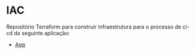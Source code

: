 # IAC

Repositório Terraform para construir infraestrutura para o processo de ci-cd da seguinte aplicação:

- [App](https://github.com/marcosparreiras/ci-cd)

